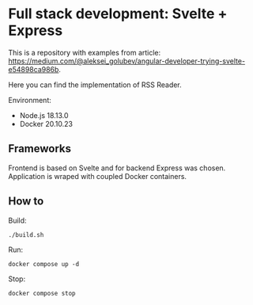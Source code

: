 # Full stack development: Svelte + Express

This is a repository with examples from article: https://medium.com/@aleksei_golubev/angular-developer-trying-svelte-e54898ca986b.

Here you can find the implementation of RSS Reader.

Environment:
- Node.js 18.13.0
- Docker 20.10.23

## Frameworks

Frontend is based on Svelte and for backend Express was chosen. Application is wraped with coupled Docker containers. 

## How to

Build:

```
./build.sh
```

Run:

```
docker compose up -d
```

Stop:

```
docker compose stop
```
